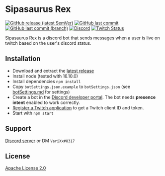 # Sipasaurus Rex

[![GitHub release (latest SemVer)](https://img.shields.io/github/v/release/aosterwyk/sipasaurus-rex?sort=semver)](https://github.com/aosterwyk/sipasaurus-rex/releases) [![GitHub last commit](https://img.shields.io/github/last-commit/aosterwyk/sipasaurus-rex)](https://github.com/aosterwyk/sipasaurus-rex/commits/master) [![GitHub last commit (branch)](https://img.shields.io/github/last-commit/aosterwyk/sipasaurus-rex/dev?label=last%20commit%20%28dev%29)](https://github.com/aosterwyk/sipasaurus-rex/commits/dev) [![Discord](https://img.shields.io/discord/90687557523771392?color=000000&label=%20&logo=discord)](https://discord.gg/QNppY7T) [![Twitch Status](https://img.shields.io/twitch/status/aosterwyk?label=%20&logo=twitch)](https://twitch.tv/aosterwyk) 

<!-- <img src="https://acceptdefaults.com/varibot-twitch-js/varibot.png" align="right" /> -->

Sipasaurus Rex is a discord bot that sends messages when a user is live on twitch based on the user's discord status. 

## Installation
- Download and extract the [latest release](https://github.com/aosterwyk/sipasaurus-rex/releases/latest)
- Install node (tested with 16.10.0)
- Install dependencies `npm install` 
- Copy `botSettings.json.example` to `botSettings.json` (see [botSettings.md](./botsettings.md) for settings)
- Create a bot in the [Discord developer portal](https://discord.com/developers/applications). The bot needs **presence intent** enabled to work correctly. 
- [Register a Twitch application](https://dev.twitch.tv/docs/api/) to get a Twitch client ID and token.
- Start with `npm start` 

## Support
[Discord server](https://discord.gg/QNppY7T) or DM `VariXx#8317`

## License
[Apache License 2.0](https://choosealicense.com/licenses/apache-2.0/)

